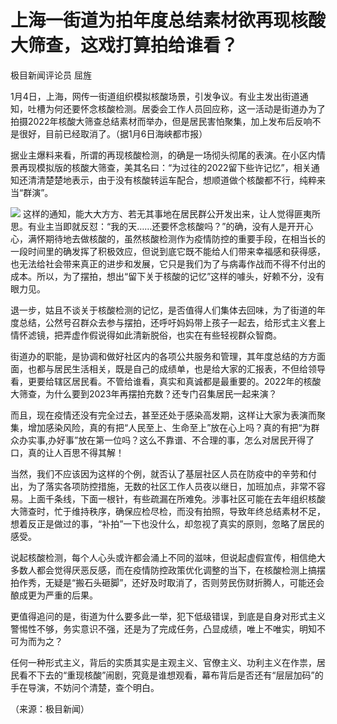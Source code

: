 # 上海一街道为拍年度总结素材欲再现核酸大筛查，这戏打算拍给谁看？

极目新闻评论员 屈旌

1月4日，上海，网传一街道组织模拟核酸场景，引发争议。有业主发出街道通知，吐槽为何还要怀念核酸检测。居委会工作人员回应称，这一活动是街道办为了拍摄2022年核酸大筛查总结素材而举办，但是居民害怕聚集，加上发布后反响不是很好，目前已经取消了。（据1月6日海峡都市报）

据业主爆料来看，所谓的再现核酸检测，的确是一场彻头彻尾的表演。在小区内情景再现模拟版的核酸大筛查，美其名曰：“为过往的2022留下些许记忆”，相关通知还清清楚楚地表示，由于没有核酸转运车配合，想顺道做个核酸都不行，纯粹来当“群演”。

![](https://inews.gtimg.com/newsapp_bt/0/15597560183/1000)
这样的通知，能大大方方、若无其事地在居民群公开发出来，让人觉得匪夷所思。有业主当即就反怼：“我的天……还要怀念核酸吗？”的确，没有人是开开心心，满怀期待地去做核酸的，虽然核酸检测作为疫情防控的重要手段，在相当长的一段时间里的确发挥了积极效应，但说到底它既不能给人们带来幸福感和获得感，也无法给社会带来真正的进步和发展，它只是我们为了与病毒作战而不得不付出的成本。所以，为了摆拍，想出“留下关于核酸的记忆”这样的噱头，好赖不分，没有眼力见。

退一步，姑且不谈关于核酸检测的记忆，是否值得人们集体去回味，为了街道的年度总结，公然号召群众去参与摆拍，还呼吁妈妈带上孩子一起去，给形式主义套上情怀滤镜，把弄虚作假说得如此清新脱俗，也实在有些轻视群众智商。

街道办的职能，是协调和做好社区内的各项公共服务和管理，其年度总结的方方面面，也都与居民生活相关，既是自己的成绩单，也是给大家的汇报表，不但给领导看，更要给辖区居民看。不管给谁看，真实和真诚都是最重要的。2022年的核酸大筛查，为什么要到2023年再摆拍充数？还专门召集居民一起来演？

而且，现在疫情还没有完全过去，甚至还处于感染高发期，这样让大家为表演而聚集，增加感染风险，真的有把“人民至上、生命至上”放在心上吗？真的有把“为群众办实事,办好事”放在第一位吗？这么不靠谱、不合理的事，怎么对居民开得了口，真的让人百思不得其解！

当然，我们不应该因为这样的个例，就否认了基层社区人员在防疫中的辛劳和付出，为了落实各项防控措施，无数的社区工作人员夜以继日，加班加点，非常不容易。上面千条线，下面一根针，有些疏漏在所难免。涉事社区可能在去年组织核酸大筛查时，忙于维持秩序，确保应检尽检，而没有拍照，导致年终总结素材不足，想着反正是做过的事，“补拍”一下也没什么，却忽视了真实的原则，忽略了居民的感受。

说起核酸检测，每个人心头或许都会涌上不同的滋味，但说起虚假宣传，相信绝大多数人都会觉得厌恶反感，而在疫情防控政策优化调整的当下，在核酸检测上搞摆拍作秀，无疑是“搬石头砸脚”，还好及时取消了，否则劳民伤财折腾人，可能还会酿成更为严重的后果。

更值得追问的是，街道为什么要多此一举，犯下低级错误，到底是自身对形式主义警惕性不够，务实意识不强，还是为了完成任务，凸显成绩，唯上不唯实，明知不可为而为之？

任何一种形式主义，背后的实质其实是主观主义、官僚主义、功利主义在作祟，居民看不下去的“重现核酸”闹剧，究竟是谁想观看，幕布背后是否还有“层层加码”的手在导演，不妨问个清楚，查个明白。

（来源：极目新闻）

